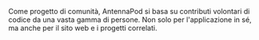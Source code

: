 Come progetto di comunità, AntennaPod si basa su contributi volontari di codice da una vasta gamma di persone. Non solo per l'applicazione in sé, ma anche per il sito web e i progetti correlati.
